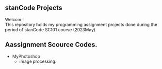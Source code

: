 ## stanCode Projects
Welcom !\
This repository holds my programming assignment projects done during the period of stanCode SC101 course (2023May).

## Aassignment Scource Codes.
* MyPhotoshop
  *  image processing.
